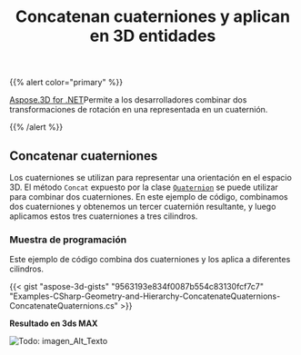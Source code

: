 ﻿---
title: Concatenan cuaterniones y aplican en 3D entidades
type: docs
weight: 50
url: /es/net/concatenate-quaternions-and-apply-on-3d-entities/
description: Aspose.3D for .NET permite a los desarrolladores combinar dos transformaciones de rotación en una representada en un cuaternión.
---
{{% alert color="primary" %}} 

[Aspose.3D for .NET](https://www.aspose.com/products/3d)Permite a los desarrolladores combinar dos transformaciones de rotación en una representada en un cuaternión.

{{% /alert %}} 
## **Concatenar cuaterniones**
Los cuaterniones se utilizan para representar una orientación en el espacio 3D. El método `Concat` expuesto por la clase [`Quaternion`](https://reference.aspose.com/3d/net/aspose.threed.utilities/quaternion) se puede utilizar para combinar dos cuaterniones. En este ejemplo de código, combinamos dos cuaterniones y obtenemos un tercer cuaternión resultante, y luego aplicamos estos tres cuaterniones a tres cilindros.
### **Muestra de programación**
Este ejemplo de código combina dos cuaterniones y los aplica a diferentes cilindros.

{{< gist "aspose-3d-gists" "9563193e834f0087b554c83130fcf7c7" "Examples-CSharp-Geometry-and-Hierarchy-ConcatenateQuaternions-ConcatenateQuaternions.cs" >}}


**Resultado en 3ds MAX**

![Todo: imagen_Alt_Texto](concatenate-quaternions-and-apply-on-3d-entities_1.png)
